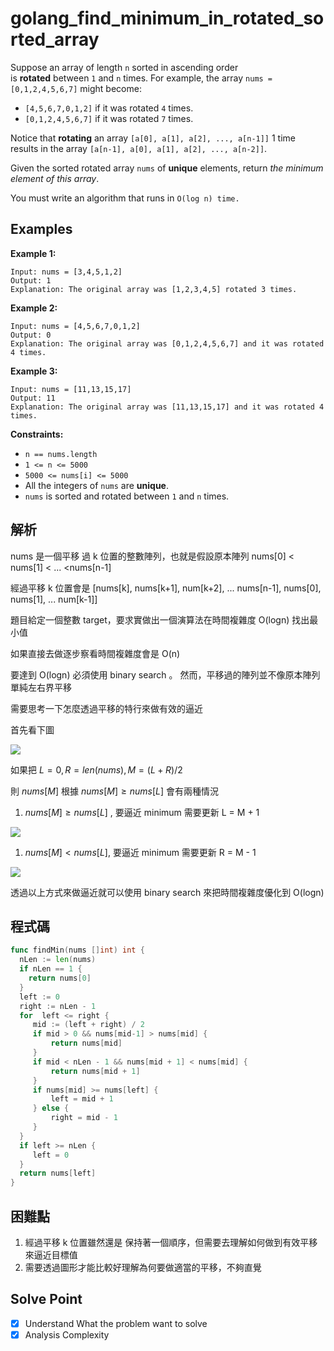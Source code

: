 # golang_find_minimum_in_rotated_sorted_array

Suppose an array of length `n` sorted in ascending order is **rotated** between `1` and `n` times. For example, the array `nums = [0,1,2,4,5,6,7]` might become:

- `[4,5,6,7,0,1,2]` if it was rotated `4` times.
- `[0,1,2,4,5,6,7]` if it was rotated `7` times.

Notice that **rotating** an array `[a[0], a[1], a[2], ..., a[n-1]]` 1 time results in the array `[a[n-1], a[0], a[1], a[2], ..., a[n-2]]`.

Given the sorted rotated array `nums` of **unique** elements, return *the minimum element of this array*.

You must write an algorithm that runs in `O(log n) time.`

## Examples

**Example 1:**

```
Input: nums = [3,4,5,1,2]
Output: 1
Explanation: The original array was [1,2,3,4,5] rotated 3 times.

```

**Example 2:**

```
Input: nums = [4,5,6,7,0,1,2]
Output: 0
Explanation: The original array was [0,1,2,4,5,6,7] and it was rotated 4 times.

```

**Example 3:**

```
Input: nums = [11,13,15,17]
Output: 11
Explanation: The original array was [11,13,15,17] and it was rotated 4 times.

```

**Constraints:**

- `n == nums.length`
- `1 <= n <= 5000`
- `5000 <= nums[i] <= 5000`
- All the integers of `nums` are **unique**.
- `nums` is sorted and rotated between `1` and `n` times.

## 解析

nums 是一個平移 過 k 位置的整數陣列，也就是假設原本陣列 nums[0] < nums[1] < ... <nums[n-1]

經過平移 k 位置會是  [nums[k], nums[k+1], num[k+2], ... nums[n-1], nums[0], nums[1], ... num[k-1]]

題目給定一個整數 target，要求實做出一個演算法在時間複雜度 O(logn) 找出最小值

如果直接去做逐步察看時間複雜度會是 O(n)

要達到 O(logn) 必須使用 binary search 。 然而，平移過的陣列並不像原本陣列單純左右界平移

需要思考一下怎麼透過平移的特行來做有效的逼近

首先看下圖

![](https://i.imgur.com/SSHObxM.png)

如果把 $L = 0, R = len(nums),  M=(L+R)/2$ 

則 $nums[M]$ 根據 $nums[M] ≥ nums[L]$ 會有兩種情況

1. $nums[M] ≥ nums[L]$ , 要逼近 minimum 需要更新 L = M + 1

![](https://i.imgur.com/kidWm9b.png)

1. $nums[M] < nums[L]$, 要逼近 minimum 需要更新 R = M - 1

![](https://i.imgur.com/SAzkFSX.png)

透過以上方式來做逼近就可以使用 binary search 來把時間複雜度優化到 O(logn)

## 程式碼

```go
func findMin(nums []int) int {
  nLen := len(nums)
  if nLen == 1 {
    return nums[0]
  }
  left := 0
  right := nLen - 1
  for  left <= right {
     mid := (left + right) / 2
     if mid > 0 && nums[mid-1] > nums[mid] {
         return nums[mid]
     }
     if mid < nLen - 1 && nums[mid + 1] < nums[mid] {
         return nums[mid + 1]
     }
     if nums[mid] >= nums[left] {
         left = mid + 1
     } else {
         right = mid - 1
     }    
  }
  if left >= nLen {
     left = 0
  }
  return nums[left]
}
```

## 困難點

1. 經過平移 k 位置雖然還是 保持著一個順序，但需要去理解如何做到有效平移來逼近目標值
2. 需要透過圖形才能比較好理解為何要做適當的平移，不夠直覺

## Solve Point

- [x]  Understand What the problem want to solve
- [x]  Analysis Complexity